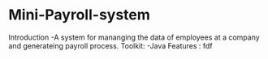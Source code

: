 # Mini-Payroll-system
Introduction
-A system for mananging the data of employees at a company and generateing payroll process.
Toolkit:
-Java
Features :
fdf
